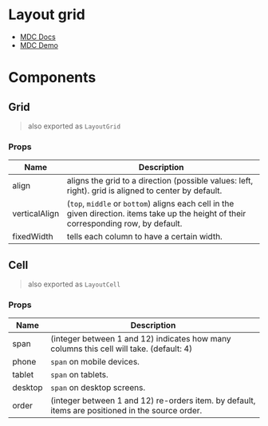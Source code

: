 # Layout grid
- [MDC Docs](https://material.io/develop/web/components/layout-grid/)
- [MDC Demo](https://material-components.github.io/material-components-web-catalog/#/component/layout-grid)

# Components
## Grid
> also exported as `LayoutGrid`
### Props
| Name | Description
| --- | ---
| align | aligns the grid to a direction (possible values: left, right). grid is aligned to center by default.
| verticalAlign |  (`top`, `middle` or `bottom`) aligns each cell in the given direction. items take up the height of their corresponding row, by default.
| fixedWidth | tells each column to have a certain width.
## Cell
> also exported as `LayoutCell`
### Props
| Name | Description
| --- | ---
| span | (integer between 1 and 12) indicates how many columns this cell will take. (default: 4)
| phone | `span` on mobile devices.
| tablet | `span` on tablets.
| desktop | `span` on desktop screens.
| order | (integer between 1 and 12) re-orders item. by default, items are positioned in the source order.
